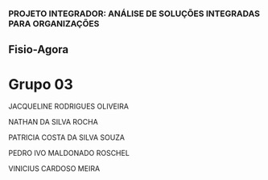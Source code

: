 ### PROJETO INTEGRADOR: ANÁLISE DE SOLUÇÕES INTEGRADAS PARA ORGANIZAÇÕES
 
## Fisio-Agora

# Grupo 03

JACQUELINE RODRIGUES OLIVEIRA

NATHAN DA SILVA ROCHA

PATRICIA COSTA DA SILVA SOUZA

PEDRO IVO MALDONADO ROSCHEL

VINICIUS CARDOSO MEIRA

